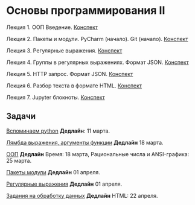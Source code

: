 # Основы программирования II

Лекция 1. ООП Введение. [Конспект](http://nbviewer.jupyter.org/github/iposov/students-site/blob/master/22spring/prog_basics/lecture1.ipynb)

Лекция 2. Пакеты и модули. PyCharm (начало). Git (начало). [Конспект](http://nbviewer.jupyter.org/github/iposov/students-site/blob/master/22spring/prog_basics/lecture2.ipynb)

Лекция 3. Регулярные выражения. [Конспект](http://nbviewer.jupyter.org/github/iposov/students-site/blob/master/22spring/prog_basics/lecture3.ipynb)

Лекция 4. Группы в регулярных выражениях. Формат JSON. [Конспект](http://nbviewer.jupyter.org/github/iposov/students-site/blob/master/22spring/prog_basics/lecture4.ipynb)

Лекция 5. HTTP запрос. Формат JSON. [Конспект](http://nbviewer.jupyter.org/github/iposov/students-site/blob/master/22spring/prog_basics/lecture5.ipynb) 

Лекция 6. Разбор текста в формате HTML. [Конспект](http://nbviewer.jupyter.org/github/iposov/students-site/blob/master/22spring/prog_basics/lecture6.ipynb)

Лекция 7. Jupyter блокноты. [Конспект](http://nbviewer.jupyter.org/github/iposov/students-site/blob/master/22spring/prog_basics/lecture7.ipynb)


## Задачи

[Вспоминаем python](tasks-1-remind.md) **Дедлайн**: 11 марта.

[Лямбда выражения, аргументы функции](tasks-2-lambdas-fun-args.md) **Дедлайн** 18 марта.

[ООП](tasks-3-oop.md) **Дедлайн** Время: 18 марта, Рациональные числа и ANSI-графика: 25 марта.

[Пакеты модули](tasks-4-packages.md) **Дедлайн** 01 апреля.

[Регулярные выражения](tasks-5-regexps.md) **Дедлайн** 01 апреля.

[Задания на обработку данных](tasks-6-data.md) **Дедлайн** HTML: 22 апреля.
